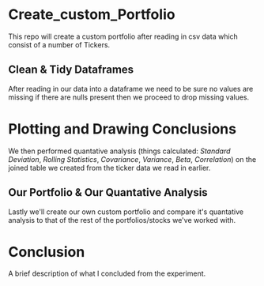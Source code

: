 # Create_custom_Portfolio

This repo will create a custom portfolio after reading in csv data which consist of a number of Tickers.

## Clean & Tidy Dataframes
After reading in our data into a dataframe we need to be sure no values are missing if there are nulls present then we proceed to drop missing values.

# Plotting and Drawing Conclusions

We then performed quantative analysis (things calculated: _Standard_ _Deviation_, _Rolling_ _Statistics_, _Covariance_, _Variance_, _Beta_, _Correlation_) on the joined table we created from the ticker data we read in earlier.

## Our Portfolio & Our Quantative Analysis
Lastly we'll create our own custom portfolio and compare it's quantative analysis to that of the rest of the portfolios/stocks we've worked with.

# Conclusion
A brief description of what I concluded from the experiment.
